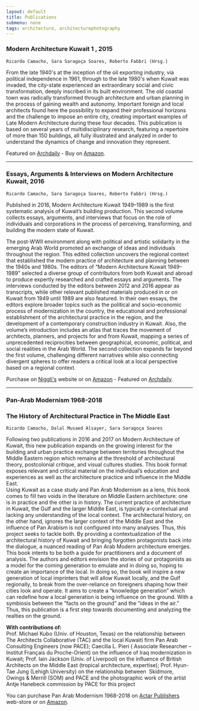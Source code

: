 ```yaml
---
layout: default
title: Publications
submenu: none
tags: architecture, architecturephotography
---
```


### Modern Architecture Kuwait  1 , 2015

	Ricardo Camacho, Sara Saragoça Soares, Roberto Fabbri (Hrsg.)

From the late 1940's at the inception of the oil exporting industry, via political independence in 1961, through to the late 1980's when Kuwait was invaded, the city-state experienced an extraordinary social and civic transformation, deeply inscribed in its built environment. The old coastal town was radically transformed through architecture and urban planning in the process of gaining wealth and autonomy. Important foreign and local architects found here the possibility to expand their professional horizons and the challenge to impose an entire city, creating important examples of Late Modern Architecture during these four decades. This publication is based on several years of multidisciplinary research, featuring a repertoire of more than 150 buildings, all fully illustrated and analyzed in order to understand the dynamics of change and innovation they represent.

Featured on [Archdaily](https://www.archdaily.com/910163/modern-architecture-kuwait-1949-1989) - Buy on [Amazon](https://www.amazon.com/gp/product/3721209486/ref=as_li_tl?ie=UTF8&creativeASIN=3721209486&linkCode=as2&tag=arch05-20).


---


### Essays, Arguments & Interviews on Modern Architecture Kuwait, 2016

	Ricardo Camacho, Sara Saragoça Soares, Roberto Fabbri (Hrsg.)

Published in 2016, Modern Architecture Kuwait 1949–1989 is the first systematic analysis of Kuwait’s building production. This second volume collects essays, arguments, and interviews that focus on the role of individuals and corporations in the process of perceiving, transforming, and building the modern state of Kuwait.

The post-WWII environment along with political and artistic solidarity in the emerging Arab World promoted an exchange of ideas and individuals throughout the region. This edited collection uncovers the regional context that established the modern practice of architecture and planning between the 1940s and 1980s. The editors of “Modern Architecture Kuwait 1949–1989” selected a diverse group of contributors from both Kuwait and abroad to produce expertly researched and crafted essays and arguments. The interviews conducted by the editors between 2012 and 2016 appear as transcripts, while other relevant published materials produced in or on Kuwait from 1949 until 1989 are also featured. In their own essays, the editors explore broader topics such as the political and socio-economic process of modernization in the country, the educational and professional establishment of the architectural practice in the region, and the development of a contemporary construction industry in Kuwait. Also, the volume’s introduction includes an atlas that traces the movement of architects, planners, and projects for and from Kuwait, mapping a series of unprecedented reciprocities between geographical, economic, political, and social realities in the Arab World. The second collection expands far beyond the first volume, challenging different narratives while also connecting divergent spheres to offer readers a critical look at a local perspective based on a regional context.

Purchase on [Niggli's](https://www.amazon.com/Essays-Arguments-Interviews-Modern-Architecture/dp/3721209583) website or on [Amazon](https://www.niggli.ch/en/produkt/modern-architecture-kuwait-vol-2/) - Featured on [Archdaily](https://www.archdaily.com/923553/modern-architecture-kuwait-essays-arguments-interviews).


---


### Pan-Arab Modernism 1968-2018

### The History of Architectural Practice in The Middle East

	Ricardo Camacho, Dalal Musaed Alsayer, Sara Saragoça Soares

Following two publications in 2016 and 2017 on Modern Architecture of Kuwait, this new publication expands on the growing interest for the building and urban practice exchange between territories throughout the Middle Eastern region which remains at the threshold of architectural theory, postcolonial critique, and visual cultures studies. This book format exposes relevant and critical material on the individual’s education and experiences as well as the architecture practice and influence in the Middle East.  
Using Kuwait as a case study and Pan Arab Modernism as a lens, this book comes to fill two voids in the literature on Middle Eastern architecture: one is in practice and the other is in history. The current practice of architecture in Kuwait, the Gulf and the larger Middle East, is typically a-contextual and lacking any understanding of the local context. The architectural history, on the other hand, ignores the larger context of the Middle East and the influence of Pan Arabism is not configured into many analyses. Thus, this project seeks to tackle both. By providing a contextualization of the architectural history of Kuwait and bringing forgotten protagonists back into the dialogue, a nuanced reading of Pan Arab Modern architecture emerges.  
This book intents to be both a guide for practitioners and a document of analysis. The authors and editors envision the stories of our protagonists as a model for the coming generation to emulate and in doing so, hoping to create an importance of the local. In doing so, the book will inspire a new generation of local imprinters that will allow Kuwait locally, and the Gulf regionally, to break from the over-reliance on foreigners shaping how their cities look and operate. It aims to create a “knowledge generation” which can redefine how a local generation is being influence on the ground. With a symbiosis between the “facts on the ground” and the “ideas in the air.” Thus, this publication is a first step towards documenting and analyzing the realties on the ground.

**With contributions of:**  
Prof. Michael Kubo (Univ. of Houston, Texas) on the relationship between The Architects Collaborative (TAC) and the local Kuwaiti firm Pan Arab Consulting Engineers (now PACE); Caecilia L. Pieri ( Associate Researcher – Institut Français du Proche-Orient) on the influence of Iraq modernization in Kuwait; Prof. Iain Jackson (Univ. of Liverpool) on the influence of British Architects on the Middle East (tropical architecture, expertise); Prof. Hyun-Tae Jung (Lehigh University) on the relationship between  Skidmore, Owings & Merrill (SOM) and PACE and the photographic work of the artist Antje Hanebeck commission by PACE for this project


You can purchase Pan Arab Modernism 1968-2018 on [Actar Publishers](https://actar.com/product/pan-arab-modernism-1968-2018/) web-store
or on [Amazon](https://www.amazon.com/Pan-Arab-Modernism-1968-2018-Architectural-Practice/dp/1948765276). 



